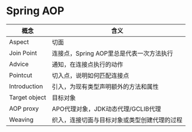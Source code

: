 # Spring AOP

| 概念          | 含义                                         |
| ------------- | -------------------------------------------- |
| Aspect        | 切面                                         |
| Join Point    | 连接点，Spring AOP里总是代表一次方法执行     |
| Advice        | 通知，在连接点执行的动作                     |
| Pointcut      | 切入点，说明如何匹配连接点                   |
| Introduction  | 引入，为现有类型声明额外的方法和属性         |
| Target object | 目标对象                                     |
| AOP proxy     | APO代理对象，JDK动态代理/GCLIB代理           |
| Weaving       | 织入，连接切面与目标对象或类型创建代理的过程 |

